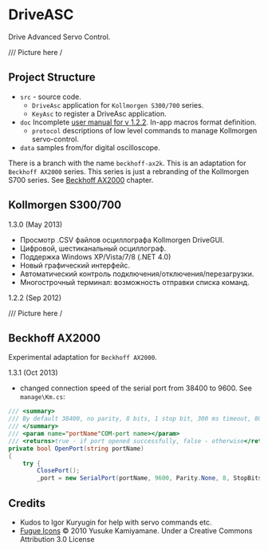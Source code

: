 # DriveASC

Drive Advanced Servo Control.

/// Picture here /

## Project Structure

- `src` - source code.
    - `DriveAsc` application for `Kollmorgen S300/700` series.
    - `KeyAsc` to register a DriveAsc application.
- `doc` Incomplete [user manual for v 1.2.2](doc/README.md). In-app macros format definition.
    - `protocol` descriptions of low level commands to manage Kollmorgen servo-control.
- `data` samples from/for digital oscilloscope.

There is a branch with the name `beckhoff-ax2k`. This is an adaptation for `Beckhoff AX2000` series. This series is just a rebranding of the Kollmorgen S700 series. See [Beckhoff AX2000](#beckhoff-ax2000) chapter.

## Kollmorgen S300/700

1.3.0 (May 2013)

- Просмотр .CSV файлов осциллографа Kollmorgen DriveGUI.
- Цифровой, шестиканальный осциллограф.
- Поддержка Windows XP/Vista/7/8 (.NET 4.0)
- Новый графический интерфейс.
- Автоматический контроль подключения/отключения/перезагрузки.
- Многострочный терминал: возможность отправки списка команд.

1.2.2 (Sep 2012)

/// Picture here /

## Beckhoff AX2000

Experimental adaptation for `Beckhoff AX2000`.

1.3.1 (Oct 2013)

- changed connection speed of the serial port from 38400 to 9600. See `manage\Km.cs`:

```csharp
/// <summary>
/// By default 38400, no parity, 8 bits, 1 stop bit, 300 ms timeout, 80 bytes buffer
/// </summary>
/// <param name="portName"COM-port name></param>
/// <returns>true - if port opened successfully, false - otherwise</returns>
private bool OpenPort(string portName)
{
    try {
        ClosePort();
        _port = new SerialPort(portName, 9600, Parity.None, 8, StopBits.One);
```

## Credits

- Kudos to Igor Kuryugin for help with servo commands etc.
- [Fugue Icons](http://p.yusukekamiyamane.com/) © 2010 Yusuke Kamiyamane. Under a Creative Commons Attribution 3.0 License
